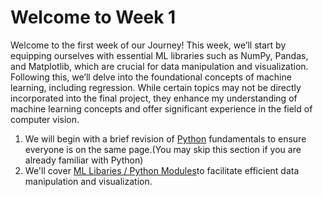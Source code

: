 # Welcome to Week 1
Welcome to the first week of our Journey! This week, we’ll start by equipping ourselves with essential ML libraries such as NumPy, Pandas, and Matplotlib, which are crucial for data manipulation and visualization. Following this, we’ll delve into the foundational concepts of machine learning, including regression.
While certain topics may not be directly incorporated into the final project, they enhance my understanding of machine learning concepts and offer significant experience in the field of computer vision.

1. We will begin with a brief revision of [Python](https://scrimba.com/learn/python) fundamentals to ensure everyone is on the same page.(You may skip this section if you are already familiar with Python)
2. We'll cover [ML Libaries / Python Modules]()to facilitate efficient data manipulation and visualization.
